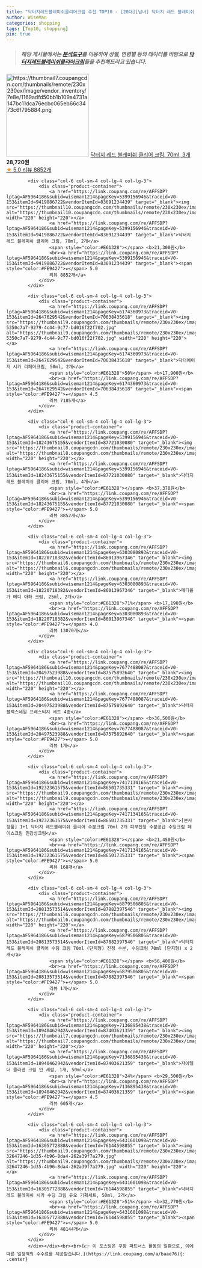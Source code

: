 ```yaml
---
title: "닥터지레드블레미쉬클리어크림 추천 TOP10 - [20대][남녀] 닥터지 레드 블레미쉬 클리어 크림, 70ml, 3개"
author: WiseMan
categories: shopping
tags: [Top10, shopping]
pin: true
---
```


> ##### 해당 게시물에서는 [**분석도구**](https://itemscout.io/)를 이용하여 **성별**, **연령별** 등의 데이터를 바탕으로 [**닥터지레드블레미쉬클리어크림**](https://link.coupang.com/a/baae76)들을 추천해드리고 있습니다.
<div class="container"><div class="row">
            <div class="col-6 col-sm-4 col-lg-4 col-lg-3">
                <div class="product-container">
                    <a href="https://link.coupang.com/re/AFFSDP?lptag=AF5964186&subid=wiseman1214&pageKey=5399156946&traceid=V0-153&itemId=17060339329&vendorItemId=88137990553" target="_blank"><img src="https://thumbnail7.coupangcdn.com/thumbnails/remote/230x230ex/image/vendor_inventory/7e8e/1169adfd50bb1b109a4731a147bc11dca76ecbc065eb66c3473c6f795884.png" alt="https://thumbnail7.coupangcdn.com/thumbnails/remote/230x230ex/image/vendor_inventory/7e8e/1169adfd50bb1b109a4731a147bc11dca76ecbc065eb66c3473c6f795884.png" width="220" height="220"></a>
                    <a href="https://link.coupang.com/re/AFFSDP?lptag=AF5964186&subid=wiseman1214&pageKey=5399156946&traceid=V0-153&itemId=17060339329&vendorItemId=88137990553" target="_blank">닥터지 레드 블레미쉬 클리어 크림, 70ml, 3개</a>
                    <span style="color:#E61328"></span> <b>28,720원</b>
                    <br><a href="https://link.coupang.com/re/AFFSDP?lptag=AF5964186&subid=wiseman1214&pageKey=5399156946&traceid=V0-153&itemId=17060339329&vendorItemId=88137990553" target="_blank"><span style="color:#FE9427">★</span> 5.0
                    리뷰 8852개</a>
                </div>
            </div>
            
            <div class="col-6 col-sm-4 col-lg-4 col-lg-3">
                <div class="product-container">
                    <a href="https://link.coupang.com/re/AFFSDP?lptag=AF5964186&subid=wiseman1214&pageKey=5399156946&traceid=V0-153&itemId=9419886722&vendorItemId=83691234439" target="_blank"><img src="https://thumbnail10.coupangcdn.com/thumbnails/remote/230x230ex/image/vendor_inventory/8b90/5d6649a16bd2439b3bcb9d682c85173b83aa8b47e5b32c420a1e3a2a340f.png" alt="https://thumbnail10.coupangcdn.com/thumbnails/remote/230x230ex/image/vendor_inventory/8b90/5d6649a16bd2439b3bcb9d682c85173b83aa8b47e5b32c420a1e3a2a340f.png" width="220" height="220"></a>
                    <a href="https://link.coupang.com/re/AFFSDP?lptag=AF5964186&subid=wiseman1214&pageKey=5399156946&traceid=V0-153&itemId=9419886722&vendorItemId=83691234439" target="_blank">닥터지 레드 블레미쉬 클리어 크림, 70ml, 2개</a>
                    <span style="color:#E61328"></span> <b>21,300원</b>
                    <br><a href="https://link.coupang.com/re/AFFSDP?lptag=AF5964186&subid=wiseman1214&pageKey=5399156946&traceid=V0-153&itemId=9419886722&vendorItemId=83691234439" target="_blank"><span style="color:#FE9427">★</span> 5.0
                    리뷰 8852개</a>
                </div>
            </div>
            
            <div class="col-6 col-sm-4 col-lg-4 col-lg-3">
                <div class="product-container">
                    <a href="https://link.coupang.com/re/AFFSDP?lptag=AF5964186&subid=wiseman1214&pageKey=6174360973&traceid=V0-153&itemId=2647629542&vendorItemId=70638435618" target="_blank"><img src="https://thumbnail9.coupangcdn.com/thumbnails/remote/230x230ex/image/retail/images/4364813542549906-5350c7a7-9279-4c44-9c77-bd016f22f702.jpg" alt="https://thumbnail9.coupangcdn.com/thumbnails/remote/230x230ex/image/retail/images/4364813542549906-5350c7a7-9279-4c44-9c77-bd016f22f702.jpg" width="220" height="220"></a>
                    <a href="https://link.coupang.com/re/AFFSDP?lptag=AF5964186&subid=wiseman1214&pageKey=6174360973&traceid=V0-153&itemId=2647629542&vendorItemId=70638435618" target="_blank">닥터에이지 시카 리페어크림, 50ml, 2개</a>
                    <span style="color:#E61328">50%</span> <b>17,900원</b>
                    <br><a href="https://link.coupang.com/re/AFFSDP?lptag=AF5964186&subid=wiseman1214&pageKey=6174360973&traceid=V0-153&itemId=2647629542&vendorItemId=70638435618" target="_blank"><span style="color:#FE9427">★</span> 4.5
                    리뷰 7185개</a>
                </div>
            </div>
            
            <div class="col-6 col-sm-4 col-lg-4 col-lg-3">
                <div class="product-container">
                    <a href="https://link.coupang.com/re/AFFSDP?lptag=AF5964186&subid=wiseman1214&pageKey=5399156946&traceid=V0-153&itemId=18243675155&vendorItemId=87721030080" target="_blank"><img src="https://thumbnail8.coupangcdn.com/thumbnails/remote/230x230ex/image/vendor_inventory/670c/332dc456071dca199ecc1b499cf0472acf22fc66f0aa8eb4a11b7ff31bc3.png" alt="https://thumbnail8.coupangcdn.com/thumbnails/remote/230x230ex/image/vendor_inventory/670c/332dc456071dca199ecc1b499cf0472acf22fc66f0aa8eb4a11b7ff31bc3.png" width="220" height="220"></a>
                    <a href="https://link.coupang.com/re/AFFSDP?lptag=AF5964186&subid=wiseman1214&pageKey=5399156946&traceid=V0-153&itemId=18243675155&vendorItemId=87721030080" target="_blank">닥터지 레드 블레미쉬 클리어 크림, 70ml, 4개</a>
                    <span style="color:#E61328"></span> <b>37,370원</b>
                    <br><a href="https://link.coupang.com/re/AFFSDP?lptag=AF5964186&subid=wiseman1214&pageKey=5399156946&traceid=V0-153&itemId=18243675155&vendorItemId=87721030080" target="_blank"><span style="color:#FE9427">★</span> 5.0
                    리뷰 8852개</a>
                </div>
            </div>
            
            <div class="col-6 col-sm-4 col-lg-4 col-lg-3">
                <div class="product-container">
                    <a href="https://link.coupang.com/re/AFFSDP?lptag=AF5964186&subid=wiseman1214&pageKey=6303080893&traceid=V0-153&itemId=18220718382&vendorItemId=86013967346" target="_blank"><img src="https://thumbnail6.coupangcdn.com/thumbnails/remote/230x230ex/image/vendor_inventory/4e6e/75fd9173d47a9964a8b0152540a00fe0976c79853b26271b08bb9837b87d.jpg" alt="https://thumbnail6.coupangcdn.com/thumbnails/remote/230x230ex/image/vendor_inventory/4e6e/75fd9173d47a9964a8b0152540a00fe0976c79853b26271b08bb9837b87d.jpg" width="220" height="220"></a>
                    <a href="https://link.coupang.com/re/AFFSDP?lptag=AF5964186&subid=wiseman1214&pageKey=6303080893&traceid=V0-153&itemId=18220718382&vendorItemId=86013967346" target="_blank">메디올가 메디 아하 크림, 25ml, 2개</a>
                    <span style="color:#E61328">71%</span> <b>17,190원</b>
                    <br><a href="https://link.coupang.com/re/AFFSDP?lptag=AF5964186&subid=wiseman1214&pageKey=6303080893&traceid=V0-153&itemId=18220718382&vendorItemId=86013967346" target="_blank"><span style="color:#FE9427">★</span> 4.0
                    리뷰 13070개</a>
                </div>
            </div>
            
            <div class="col-6 col-sm-4 col-lg-4 col-lg-3">
                <div class="product-container">
                    <a href="https://link.coupang.com/re/AFFSDP?lptag=AF5964186&subid=wiseman1214&pageKey=7677488087&traceid=V0-153&itemId=20497523988&vendorItemId=87575892640" target="_blank"><img src="https://thumbnail10.coupangcdn.com/thumbnails/remote/230x230ex/image/vendor_inventory/8df2/cdfeec30ee899db271a182c593f7898fcd9a6de93e7726a53290b18efaf3.jpeg" alt="https://thumbnail10.coupangcdn.com/thumbnails/remote/230x230ex/image/vendor_inventory/8df2/cdfeec30ee899db271a182c593f7898fcd9a6de93e7726a53290b18efaf3.jpeg" width="220" height="220"></a>
                    <a href="https://link.coupang.com/re/AFFSDP?lptag=AF5964186&subid=wiseman1214&pageKey=7677488087&traceid=V0-153&itemId=20497523988&vendorItemId=87575892640" target="_blank">닥터지 블랙스네일 프레스티지 세트 4종</a>
                    <span style="color:#E61328"></span> <b>36,500원</b>
                    <br><a href="https://link.coupang.com/re/AFFSDP?lptag=AF5964186&subid=wiseman1214&pageKey=7677488087&traceid=V0-153&itemId=20497523988&vendorItemId=87575892640" target="_blank"><span style="color:#FE9427">★</span> 5.0
                    리뷰 1개</a>
                </div>
            </div>
            
            <div class="col-6 col-sm-4 col-lg-4 col-lg-3">
                <div class="product-container">
                    <a href="https://link.coupang.com/re/AFFSDP?lptag=AF5964186&subid=wiseman1214&pageKey=7417134165&traceid=V0-153&itemId=19232361575&vendorItemId=86501735331" target="_blank"><img src="https://thumbnail9.coupangcdn.com/thumbnails/remote/230x230ex/image/vendor_inventory/6053/d7908d9e6ea97b31c5035c13e6274126b18041633c17cb91134a649034ec.jpg" alt="https://thumbnail9.coupangcdn.com/thumbnails/remote/230x230ex/image/vendor_inventory/6053/d7908d9e6ea97b31c5035c13e6274126b18041633c17cb91134a649034ec.jpg" width="220" height="220"></a>
                    <a href="https://link.coupang.com/re/AFFSDP?lptag=AF5964186&subid=wiseman1214&pageKey=7417134165&traceid=V0-153&itemId=19232361575&vendorItemId=86501735331" target="_blank">[본사정품] 1+1 닥터지 레드블레미쉬 클리어 수분크림 70ml 2개 피부진정 수분공급 수딩크림 페이스크림 민감성크림</a>
                    <span style="color:#E61328"></span> <b>21,450원</b>
                    <br><a href="https://link.coupang.com/re/AFFSDP?lptag=AF5964186&subid=wiseman1214&pageKey=7417134165&traceid=V0-153&itemId=19232361575&vendorItemId=86501735331" target="_blank"><span style="color:#FE9427">★</span> 5.0
                    리뷰 168개</a>
                </div>
            </div>
            
            <div class="col-6 col-sm-4 col-lg-4 col-lg-3">
                <div class="product-container">
                    <a href="https://link.coupang.com/re/AFFSDP?lptag=AF5964186&subid=wiseman1214&pageKey=6879506805&traceid=V0-153&itemId=20813573514&vendorItemId=87882397546" target="_blank"><img src="https://thumbnail6.coupangcdn.com/thumbnails/remote/230x230ex/image/vendor_inventory/3610/e244720612852d18ccd1a6f2c8e8e4cc56873c5b9544dc05b635a1679597.jpg" alt="https://thumbnail6.coupangcdn.com/thumbnails/remote/230x230ex/image/vendor_inventory/3610/e244720612852d18ccd1a6f2c8e8e4cc56873c5b9544dc05b635a1679597.jpg" width="220" height="220"></a>
                    <a href="https://link.coupang.com/re/AFFSDP?lptag=AF5964186&subid=wiseman1214&pageKey=6879506805&traceid=V0-153&itemId=20813573514&vendorItemId=87882397546" target="_blank">닥터지 레드 블레미쉬 클리어 수딩 크림 70ml (단지형) 진정 수분, 수딩크림 70ml (단지형) x 2개</a>
                    <span style="color:#E61328"></span> <b>56,400원</b>
                    <br><a href="https://link.coupang.com/re/AFFSDP?lptag=AF5964186&subid=wiseman1214&pageKey=6879506805&traceid=V0-153&itemId=20813573514&vendorItemId=87882397546" target="_blank"><span style="color:#FE9427">★</span> 5.0
                    리뷰 1개</a>
                </div>
            </div>
            
            <div class="col-6 col-sm-4 col-lg-4 col-lg-3">
                <div class="product-container">
                    <a href="https://link.coupang.com/re/AFFSDP?lptag=AF5964186&subid=wiseman1214&pageKey=7136895438&traceid=V0-153&itemId=18940462942&vendorItemId=87403621359" target="_blank"><img src="https://thumbnail7.coupangcdn.com/thumbnails/remote/230x230ex/image/vendor_inventory/f242/384836df1842537d8e80a7809c8c8ab604672699bc4d2ea8a30e0299b686.jpg" alt="https://thumbnail7.coupangcdn.com/thumbnails/remote/230x230ex/image/vendor_inventory/f242/384836df1842537d8e80a7809c8c8ab604672699bc4d2ea8a30e0299b686.jpg" width="220" height="220"></a>
                    <a href="https://link.coupang.com/re/AFFSDP?lptag=AF5964186&subid=wiseman1214&pageKey=7136895438&traceid=V0-153&itemId=18940462942&vendorItemId=87403621359" target="_blank">자이엘 더 콜라겐 크림 인 세럼, 1개, 50ml</a>
                    <span style="color:#E61328">24%</span> <b>29,500원</b>
                    <br><a href="https://link.coupang.com/re/AFFSDP?lptag=AF5964186&subid=wiseman1214&pageKey=7136895438&traceid=V0-153&itemId=18940462942&vendorItemId=87403621359" target="_blank"><span style="color:#FE9427">★</span> 4.5
                    리뷰 605개</a>
                </div>
            </div>
            
            <div class="col-6 col-sm-4 col-lg-4 col-lg-3">
                <div class="product-container">
                    <a href="https://link.coupang.com/re/AFFSDP?lptag=AF5964186&subid=wiseman1214&pageKey=6431601098&traceid=V0-153&itemId=16305772888&vendorItemId=76144598855" target="_blank"><img src="https://thumbnail9.coupangcdn.com/thumbnails/remote/230x230ex/image/retail/images/284609073615780-32647246-1d35-4b96-8da4-262a39f7a279.jpg" alt="https://thumbnail9.coupangcdn.com/thumbnails/remote/230x230ex/image/retail/images/284609073615780-32647246-1d35-4b96-8da4-262a39f7a279.jpg" width="220" height="220"></a>
                    <a href="https://link.coupang.com/re/AFFSDP?lptag=AF5964186&subid=wiseman1214&pageKey=6431601098&traceid=V0-153&itemId=16305772888&vendorItemId=76144598855" target="_blank">닥터지 레드 블레미쉬 시카 수딩 크림 듀오 기획세트, 50ml, 2개</a>
                    <span style="color:#E61328">51%</span> <b>32,770원</b>
                    <br><a href="https://link.coupang.com/re/AFFSDP?lptag=AF5964186&subid=wiseman1214&pageKey=6431601098&traceid=V0-153&itemId=16305772888&vendorItemId=76144598855" target="_blank"><span style="color:#FE9427">★</span> 5.0
                    리뷰 48144개</a>
                </div>
            </div>
            </div></div><br><br>[👉 이 포스팅은 쿠팡 파트너스 활동의 일환으로, 이에 따른 일정액의 수수료를 제공받습니다.](https://link.coupang.com/a/baae76){: .center}